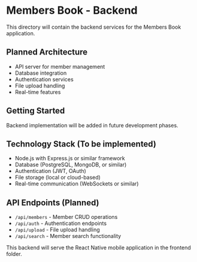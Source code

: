 # Members Book - Backend

This directory will contain the backend services for the Members Book application.

## Planned Architecture

- API server for member management
- Database integration
- Authentication services
- File upload handling
- Real-time features

## Getting Started

Backend implementation will be added in future development phases.

## Technology Stack (To be implemented)

- Node.js with Express.js or similar framework
- Database (PostgreSQL, MongoDB, or similar)
- Authentication (JWT, OAuth)
- File storage (local or cloud-based)
- Real-time communication (WebSockets or similar)

## API Endpoints (Planned)

- `/api/members` - Member CRUD operations
- `/api/auth` - Authentication endpoints
- `/api/upload` - File upload handling
- `/api/search` - Member search functionality

This backend will serve the React Native mobile application in the frontend folder.